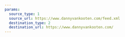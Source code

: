 ```yaml
---
params:
  source_type: 1
  source_url: https://www.dannyvankooten.com/feed.xml
  destination_type: 2
  destination_url: https://www.dannyvankooten.com/
---
```

